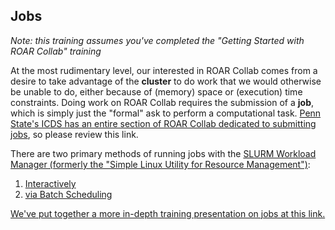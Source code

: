 ## Jobs
*Note: this training assumes you've completed the "Getting Started with ROAR Collab" training*

At the most rudimentary level, our interested in ROAR Collab comes from a desire to take advantage of the **cluster** to do work that we would otherwise be unable to do, either because of (memory) space or (execution) time constraints. Doing work on ROAR Collab requires the submission of a **job**, which is simply just the "formal" ask to perform a computational task. [Penn State's ICDS has an entire section of ROAR Collab dedicated to submitting jobs](https://www.icds.psu.edu/submitting-jobs-on-roar-collab/), so please review this link.

There are two primary methods of running jobs with the [SLURM Workload Manager (formerly the "Simple Linux Utility for Resource Management")](https://slurm.schedmd.com/):
1. [Interactively](https://www.icds.psu.edu/running-interactive-jobs-on-roar-collab/)
2. [via Batch Scheduling](https://www.icds.psu.edu/running-batch-jobs-on-roar-collab/)

[We've put together a more in-depth training presentation on jobs at this link.](https://pennstateoffice365-my.sharepoint.com/:p:/r/personal/azh5924_psu_edu/Documents/Hadjimichael%20Group%20Materials/Training/Joining%20and%20Using%20the%20Cluster/JobTraining.pptx?d=w57c2beba60174af39d0d4ae715be4176&csf=1&web=1&e=ip2xww)
